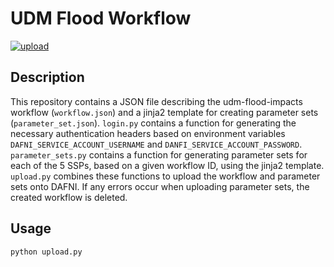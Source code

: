 # UDM Flood Workflow

[![upload](https://github.com/OpenCLIM/udm-flood-workflow/actions/workflows/upload.yml/badge.svg)](https://github.com/OpenCLIM/udm-flood-workflow/actions/workflows/upload.yml)

## Description
This repository contains a JSON file describing the udm-flood-impacts workflow (`workflow.json`) and a jinja2 template for 
creating parameter sets (`parameter_set.json`). `login.py` contains a function for generating the necessary 
authentication headers based on environment variables `DAFNI_SERVICE_ACCOUNT_USERNAME` and 
`DANFI_SERVICE_ACCOUNT_PASSWORD`. `parameter_sets.py` contains a function for generating parameter sets for each of the 
5 SSPs, based on a given workflow ID, using the jinja2 template. `upload.py` combines these functions to upload the 
workflow and parameter sets onto DAFNI. If any errors occur when uploading parameter sets, the created workflow is 
deleted.

## Usage 
`python upload.py`